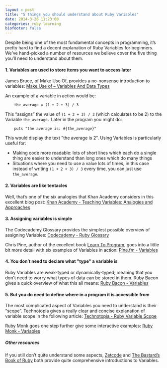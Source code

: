 ```yaml
---
layout : post
title: "5 things you should understand about Ruby Variables"
date: 2014-3-26 11:23:00
categories: ruby learning
biofooter: false
---
```


Despite being one of the most fundamental concepts in programming, it’s pretty hard to find a decent explanation of Ruby Variables for beginners. We’ve hand-picked a number of resources we believe cover the five thing you’ll need to understand about them.

#### 1. Variables are used to store items you want to access later

James Bruce, of Make Use Of, provides a no-nonsense introduction to variables: [Make Use of – Variables And Data Types](http://www.makeuseof.com/tag/basics-of-computer-programming-variables-datatypes/)

An example of a variable in action would be:

        the_average = (1 + 2 + 3) / 3

This “assigns” the value of  `(1 + 2 + 3) / 3` (which calculates to be 2) to the Variable `the_average.` Later in the program you might do:

        puts "the average is: #{the_average}"
        
This would display the text "the average is 2". Using Variables is particularly useful for:

* Making code more readable: lots of short lines which each do a single thing are easier to understand than long ones which do many things 
* Situations where you need to use a value lots of times, in this case instead of writing `(1 + 2 + 3) / 3` every time, you can just use `the_average`.




#### 2.	Variables are like tentacles

Well, that’s one of the six analogies that Khan Academy considers in this excellent blog post: [Khan Academy - Teaching Variables: Analogies and Approaches](http://cs-blog.khanacademy.org/2013/09/teaching-variables-analogies-and.html) 

#### 3.	Assigning variables is simple

The Codecademy Glossary provides the simplest possible overview of assigning Variables: [Codecademy - Ruby Glossary](http://www.codecademy.com/glossary/ruby#variables) 

Chris Pine, author of the excellent book [Learn To Program](http://pragprog.com/book/ltp2/learn-to-program), goes into a little bit more detail with six examples of Variables in action: 
[Pine.fm - Variables](https://pine.fm/LearnToProgram/?Chapter=03) 


#### 4.	You don’t need to declare what "type" a variable is

Ruby Variables are weak-typed or dynamically-typed; meaning that you don't need to worry what types of data can be stored in them. Ruby Bacon gives a quick overview of what this all means: [Ruby Bacon - Variables](http://www.rubybacon.com/ruby-basics-variables/)


#### 5.	But you do need to define where in a program it is accessible from

The most complicated aspect of Variables you need to understand is their “scope”. Technotopia gives a really clear and concise explanation of variable scope in the following article:  [Technotopia - Ruby Variable Scope](http://www.techotopia.com/index.php/Ruby_Variable_Scope) 

Ruby Monk goes one step further give some interactive examples: [Ruby Monk - Variables](http://rubymonk.com/learning/books/4-ruby-primer-ascent/chapters/38-declaring-data/lessons/129-variables) 


##### Other resources

If you still don’t quite understand some aspects, [Zetcode](http://zetcode.com/lang/rubytutorial/variables/ ) and [The Bastard’s Book of Ruby](http://ruby.bastardsbook.com/chapters/variables/ ) both provide quite comprehensive introductions to Variables.
